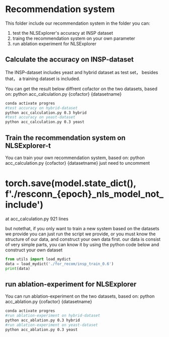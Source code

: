 #  Recommendation system
This folder include our recommendation system
in the folder you can:
1. test the NLSExplorer's accuracy at INSP dataset
2. traing the recommendation system on your own parameter
3. run  ablation experiment for NLSExplorer

## Calculate the accuracy on INSP-dataset

The INSP-dataset includes yeast and hybrid dataset as test set， besides that， a
training dataset is included.


You can get the result below diffrent cofactor on the two datasets, based on: 
python acc_calculation.py {cofactor} {datasetname}

```bash
conda activate progres
#test accuracy on hybrid-dataset
python acc_calculation.py 0.3 hybrid
#test accuracy on yeast-dataset
python acc_calculation.py 0.3 yeast
```

## Train the recommendation system on NLSExplorer-t

You can train your own recommendation system, based on: 
python acc_calculation.py {cofactor} {datasetname}
just need to uncomment      
# torch.save(model.state_dict(), f'./resconn_{epoch}_nls_model_not_include') 
at acc_calculation.py  921 lines

but notethat, if you only want to train a new system based on the datasets we provide you can just run
the script we provide, or you must know the structure of our data, and construct your own data first. our
data is consist of very simple parts, you can know it by using the python code below and construct your own
dataset
```python
from utils import load_mydict
data = load_mydict('./for_recom/insp_train_0.6')
print(data)
```

## run  ablation-experiment for NLSExplorer



You can run ablation-experiment on the two datasets, based on: 
python acc_ablation.py {cofactor} {datasetname}

```bash
conda activate progres
#run ablation-experiment on hybrid-dataset
python acc_ablation.py 0.3 hybrid
#run ablation-experiment on yeast-dataset
python acc_ablation.py 0.3 yeast
```



